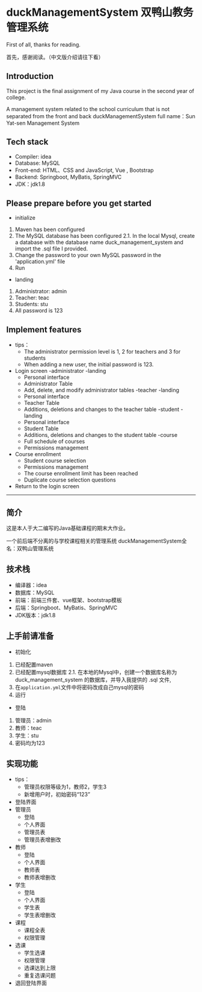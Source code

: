 # duckManagementSystem 双鸭山教务管理系统

First of all, thanks for reading.

首先，感谢阅读。（中文版介绍请往下看）



## Introduction

This project is the final assignment of my Java course in the second year of college.

A management system related to the school curriculum that is not separated from the front and back
duckManagementSystem full name：Sun Yat-sen Management System

## Tech stack

- Compiler: idea
- Database: MySQL
- Front-end: HTML、CSS and JavaScript, Vue , Bootstrap
- Backend: Springboot, MyBatis, SpringMVC
- JDK：jdk1.8

## Please prepare before you get started

- initialize

1. Maven has been configured
2. The MySQL database has been configured
   2.1. In the local Mysql, create a database with the database name duck_management_system and import the .sql file I provided.
3. Change the password to your own MySQL password in the 'application.yml' file
4. Run

- landing

1. Administrator: admin
2. Teacher: teac
3. Students: stu
4. All password is 123

## Implement features

- tips：
  - The administrator permission level is 1, 2 for teachers and 3 for students
  - When adding a new user, the initial password is 123.
- Login screen
-administrator
  -landing
  - Personal interface
  - Administrator Table
  - Add, delete, and modify administrator tables
-teacher
  -landing
  - Personal interface
  - Teacher Table
  - Additions, deletions and changes to the teacher table
-student
  -landing
  - Personal interface
  - Student Table
  - Additions, deletions and changes to the student table
-course
  - Full schedule of courses
  - Permissions management
- Course enrollment
  - Student course selection
  - Permissions management
  - The course enrollment limit has been reached
  - Duplicate course selection questions
- Return to the login screen

---

## 简介

这是本人于大二编写的Java基础课程的期末大作业。

一个前后端不分离的与学校课程相关的管理系统
duckManagementSystem全名：双鸭山管理系统

## 技术栈

- 编译器：idea
- 数据库：MySQL
- 前端：前端三件套、vue框架、bootstrap模板
- 后端：Springboot、MyBatis、SpringMVC
- JDK版本：jdk1.8

## 上手前请准备

- 初始化

1. 已经配置maven
2. 已经配置mysql数据库
   2.1. 在本地的Mysql中，创建一个数据库名称为 duck_management_system 的数据库，并导入我提供的 .sql 文件,
3. 在`application.yml`文件中将密码改成自己mysql的密码
4. 运行

- 登陆

1. 管理员：admin
2. 教师：teac
3. 学生：stu
4. 密码均为123

## 实现功能

- tips：
  - 管理员权限等级为1，教师2，学生3
  - 新增用户时，初始密码“123”
- 登陆界面
- 管理员
  - 登陆
  - 个人界面
  - 管理员表
  - 管理员表增删改
- 教师
  - 登陆
  - 个人界面
  - 教师表
  - 教师表增删改
- 学生
  - 登陆
  - 个人界面
  - 学生表
  - 学生表增删改
- 课程
  - 课程全表
  - 权限管理
- 选课
  - 学生选课
  - 权限管理
  - 选课达到上限
  - 重复选课问题
- 退回登陆界面
